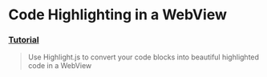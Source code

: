 # Code Highlighting in a WebView
### [Tutorial](https://designcode.io/swiftui-advanced-handbook-code-highlighting-in-a-webview)
> Use Highlight.js to convert your code blocks into beautiful highlighted code in a WebView